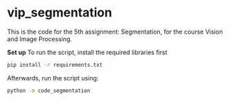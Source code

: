 # vip_segmentation
This is the code for the 5th assignment: Segmentation, for the course Vision and Image Processing.

**Set up**
To run the script, install the required libraries first
```bash
pip install -r requirements.txt
```
Afterwards, run the script using:
```bash
python -m code_segmentation
```


